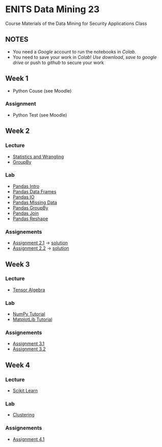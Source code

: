 # ENITS Data Mining 23
Course Materials of the Data Mining for Security Applications Class

## NOTES
* You need a *Google* account to run the notebooks in *Colab*.
* You need to save your work in *Colab*! *Use download*, *save to google drive* or push to *github* to secure your work

## Week 1
* Python Couse (see Moodle)
### Assignment
* Python Test (see Moodle)

## Week 2
### Lecture
* [Statistics and Wrangling](https://colab.research.google.com/github/keuperj/ENITS_DataMining_WS23/blob/main/Week_2/Lecture_02_Basic_Statistics_Data_Wrangling.ipynb)
* [GroupBy](https://colab.research.google.com/github/keuperj/ENITS_DataMining_WS23/blob/main/Week_2/Lecture_02_GroupBy.ipynb)

### Lab
* [Pandas Intro](https://colab.research.google.com/github/keuperj/ENITS_DataMining_WS23/blob/main/Week_2/Lab_pandas_01_Intro.ipynb)
* [Pandas Data Frames](https://colab.research.google.com/github/keuperj/ENITS_DataMining_WS23/blob/main/Week_2/Lab_pandas_02_DataFrame.ipynb)
* [Pandas IO](https://colab.research.google.com/github/keuperj/ENITS_DataMining_WS23/blob/main/Week_2/Lab_pandas_03_IO.ipynb)
* [Pandas Missing Data](https://colab.research.google.com/github/keuperj/ENITS_DataMining_WS23/blob/main/Week_2/Lab_pandas_04_MissingData.ipynb)
* [Pandas GroupBy](https://colab.research.google.com/github/keuperj/ENITS_DataMining_WS23/blob/main/Week_2/Lab_pandas_05_Group_by.ipynb)
* [Pandas Join](https://colab.research.google.com/github/keuperj/ENITS_DataMining_WS23/blob/main/Week_2/Lab_pandas_06_MergeandJoin.ipynb)
* [Pandas Reshape](https://colab.research.google.com/github/keuperj/ENITS_DataMining_WS23/blob/main/Week_2/Lab_pandas_07_reshape.ipynb) 

### Assignements
* [Assignment 2.1](https://colab.research.google.com/github/keuperj/ENITS_DataMining_WS23/blob/main/Week_2/Assignment_1.ipynb) -> [solution](https://colab.research.google.com/github/keuperj/ENITS_DataMining_WS23/blob/main/Week_2/solution_1.ipynb)
* [Assignment 2.2](https://colab.research.google.com/github/keuperj/ENITS_DataMining_WS23/blob/main/Week_2/Assignment_2.ipynb) -> [solution](https://colab.research.google.com/github/keuperj/ENITS_DataMining_WS23/blob/main/Week_2/solution_2.ipynb)

## Week 3

### Lecture
* [Tensor Algebra](https://colab.research.google.com/github/keuperj/ENITS_DataMining_WS23/blob/main/Week_3/Lecture_03_02_Tensor_Algebra.ipynb)


### Lab
* [NumPy Tutorial](https://colab.research.google.com/github/keuperj/ENITS_DataMining_WS23/blob/main/Week_3/Lab_01_Numpy.ipynb)
* [MatplotLib Tutorial](https://colab.research.google.com/github/keuperj/ENITS_DataMining_WS23/blob/main/Week_3/Lab_02_Matplotlib-Intro.ipynb) 


### Assignements
* [Assignment 3.1](https://colab.research.google.com/github/keuperj/ENITS_DataMining_WS23/blob/main/Week_3/Assignment_3.1_Numpy.ipynb)
* [Assignment 3.2](https://colab.research.google.com/github/keuperj/ENITS_DataMining_WS23/blob/main/Week_3/Assignment_3.2_Matplotlib.ipynb)

## Week 4

### Lecture
* [Scikit Learn](https://colab.research.google.com/github/keuperj/ENITS_DataMining_WS23/blob/main/Week_4/Lecture_Scikit_Learn.ipynb)

### Lab
* [Clustering](https://colab.research.google.com/github/keuperj/ENITS_DataMining_WS23/blob/main/Week_4/Lab_Clustering.ipynb)

### Assignements
* [Assignment 4.1](https://colab.research.google.com/github/keuperj/ENITS_DataMining_WS23/blob/main/Week_4/Assignment_4.1_Clustering.ipynb)
